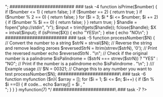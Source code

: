 
<?php 
/*

### task -1 
$N = 5; 
for ($i=0; $i<=$N ; $i++) { 
    echo $i;
}

#########################
### task -2

$N = 20;
for ($i=0; $i<=$N ; $i++) {
    if ($i % 2==0 ) {
        echo $i;
    }
}

######################
task -3

$numbers =[ 3,5,9,1,3 ];

        $maxNumber = max($numbers);
        echo "   اكبر عدد هو ال  :    "  ,$maxNumber  ;
        echo "<br>";

########################
### task -4


function isPrime($number) {
    if ($number <= 1) {
        return false;
    }
    if ($number == 2) {
        return true;
    }
    if ($number % 2 == 0) {
        return false;
    }
    for ($i = 3; $i * $i <= $number; $i += 2) {
        if ($number % $i == 0) {
            return false;
        }
    }
    return true;
}


$handle = fopen("php://stdin", "r");
$input = trim(fgets($handle));
fclose($handle);


$X = intval($input);


if (isPrime($X)) {
    echo "YES\n";
} else {
    echo "NO\n";
}

 
#######################
### task -5 



function processNumber($N) {
    // Convert the number to a string
    $strN = strval($N);

    // Reverse the string and remove leading zeroes
    $reversedStrN = ltrim(strrev($strN), '0');
    
    // Print the reversed number
    echo $reversedStrN . "\n";
    
    // Check if the original number is a palindrome
    $isPalindrome = ($strN === strrev($strN)) ? "YES" : "NO";
    
    // Print if the number is a palindrome
    echo $isPalindrome . "\n";
}

/// Example usage /// 
$N = 00321;  // Change this to any number you want to test
processNumber($N);


#######################\
### task -6


function myfunction ($n){
    $array = [];
    for ($i = 1; $i <= $n; $i++) {
        if ($n % $i ==0) {
            # code...
        echo $array[] = $i , "<br>";

        }
    }
}
myfunction(7)

*/
#######################\
### task -7




 




?>
